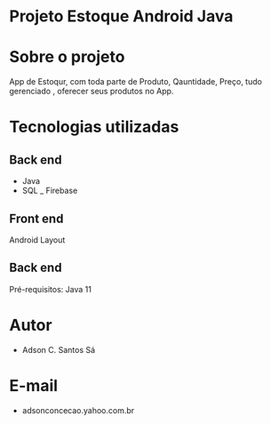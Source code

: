 # Projeto Estoque Android Java

# Sobre o projeto

 App de Estoqur, com toda parte de Produto, Qauntidade, Preço, tudo gerenciado , oferecer seus produtos no App.

# Tecnologias utilizadas
## Back end
- Java
- SQL
_ Firebase

## Front end
Android Layout

## Back end
Pré-requisitos: Java 11

# Autor
- Adson C. Santos Sá

# E-mail
- adsonconcecao.yahoo.com.br
